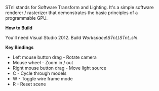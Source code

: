 STnl stands for Software Transform and Lighting. It's a simple software renderer / rasterizer that demonstrates the basic principles of a programmable GPU.

**How to Build**

You'll need Visual Studio 2012. Build *Workspace\STnL\STnL.sln*.

**Key Bindings**

* Left mouse button drag - Rotate camera
* Mouse wheel - Zoom in / out
* Right mouse button drag - Move light source
* C - Cycle through models
* W - Toggle wire frame mode
* R - Reset scene
